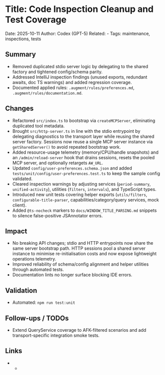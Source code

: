 # Title: Code Inspection Cleanup and Test Coverage

Date: 2025-10-11
Author: Codex (GPT-5)
Related: -
Tags: maintenance, inspections, tests

## Summary
- Removed duplicated stdio server logic by delegating to the shared factory and tightened config/schema parity.
- Addressed IntelliJ inspection findings (unused exports, redundant awaits, doc TS warnings) and added regression coverage.
- Documented applied rules: `.augment/rules/preferences.md`, `.augment/rules/documentation.md`.

## Changes
- Refactored `src/index.ts` to bootstrap via `createMCPServer`, eliminating duplicated tool metadata.
- Brought `src/http-server.ts` in line with the stdio entrypoint by delegating diagnostics to the transport layer while reusing the shared server factory. Sessions now reuse a single MCP server instance via `getSharedServer()` to avoid repeated bootstrap work.
- Added resource-usage telemetry (memory/CPU/handle snapshots) and an `/admin/reload-server` hook that drains sessions, resets the pooled MCP server, and optionally retargets `AW_URL`.
- Updated `config/user-preferences.schema.json` and added `tests/unit/config/user-preferences.test.ts` to keep the sample config validated.
- Cleared inspection warnings by adjusting services (`period-summary`, `unified-activity`), utilities (`filters`, `intervals`), and TypeScript types.
- Introduced new unit tests covering helper exports (`utils/filters`, `configurable-title-parser`, capabilities/category/query services, mock client).
- Added `@ts-nocheck` markers to `docs/WINDOW_TITLE_PARSING.md` snippets to silence false-positive JSAnnotator errors.

## Impact
- No breaking API changes; stdio and HTTP entrypoints now share the same server bootstrap path. HTTP sessions pool a shared server instance to minimise re-initialisation costs and now expose lightweight operations telemetry.
- Improved reliability of schema/config alignment and helper utilities through automated tests.
- Documentation lints no longer surface blocking IDE errors.

## Validation
- Automated: `npm run test:unit`

## Follow-ups / TODOs
- Extend QueryService coverage to AFK-filtered scenarios and add transport-specific integration smoke tests.

## Links
- -
